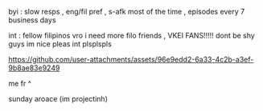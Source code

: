 
byi : slow resps , eng/fil pref , s-afk most of the time , episodes every 7 business days

int : fellow filipinos vro i need more filo friends , VKEI FANS!!!!! dont be shy guys im nice pleas int plsplspls

https://github.com/user-attachments/assets/96e9edd2-6a33-4c2b-a3ef-9b8ae83e9249

me fr ^

sunday aroace (im projectinh)
